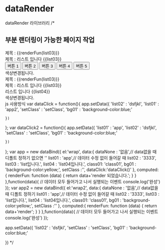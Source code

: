 # dataRender
dataRender 라이브러리
/*<div id="wrap">
  <h2 class="">부분 랜더링이 가능한 페이지 작업</h2>
 <div class="{{list01}}">
  제목 : {{renderFun(list03)}}<br>
   제목 : 리스트 입니다 {{list03}}
 </div>
  <div class="{{class01}}">
    <button onclick="{{dataClick}}">버튼 1</button>
    <button onclick="{{dataClick}}">버튼 2</button>
    <button onclick="{{dataClick}}">버튼 3</button>
    <button onclick="{{dataClick}}">버튼 4</button>
    <button onclick="{{dataClick}}">버튼 5</button>
  </div>

  <div class="{{list01}} {{setClass}}" style="{{bg01}}">
    색상변경됩니다.
  </div>
</div>

<div id="wrap2">
  <div class="{{list01}}">
    제목 :  {{renderFun(list03)}}<br>
    제목 : 리스트 입니다 {{list03}}
  </div>
  <div class="{{class01}}">
    리스트 입니다 {{list04}}<br>
  </div>

  <div class="{{list01}} {{setClass}}" style="{{bg01}}">
    색상변경됩니다.
  </div>
</div>
js 사용방식
var dataClick = function(){
    app.setData({
      'list02' : 'dsfjkl',
      'list01' : 'app2',
      'setClass' : 'setClass',
      'bg01' : 'background-color:blue;'

    })
  };
  var dataClick2 = function(){
    app.setData({
      'list01' : 'app',
      'list02' : 'dsfjkl',
      'setClass' : 'setClass',
      'bg01' : 'background-color:blue;'

    })
  };
  var app = new dataBind({
    el:'wrap',
    data:{
      dataNone : '없음',// data없을 때 디폴트 정하기 없으면 ''
      list01 : 'app',// 데이터 수정 없이 들어갈 때
      list02 : '3333',
      list03 : 'list입니다.',
      list04 : 'list04입니다.',
      class01: 'class01',
      bg01 : 'background-color:yellow;',
      setClass :'',
      dataClick:'dataClick()'
    },
    computed:{
      renderFun: function (data) {
        return data+'render 되었습니다.';
      }
    }
  },function(data){
    // 데이터 모두 들어가고 나서 실행되는 이벤트
    console.log('완성')
  });
  var app2 = new dataBind({
    el:'wrap2',
    data:{
      dataNone : '없음',// data없을 때 디폴트 정하기
      list01 : 'app',// 데이터 수정 없이 들어갈 때
      list02 : '3333',
      list03 : 'list입니다.',
      list04 : 'list04입니다.',
      class01: 'class01',
      bg01 : 'background-color:yellow;',
      setClass :''
    },
    computed:{
      renderFun: function (data) {
        return data+'render';
      }
    }
  },function(data){
    // 데이터 모두 들어가고 나서 실행되는 이벤트
    console.log('완성')
  });

app.setData({
  'list02' : 'dsfjkl',
  'setClass' : 'setClass',
  'bg01' : 'background-color:blue;'

})
*/
